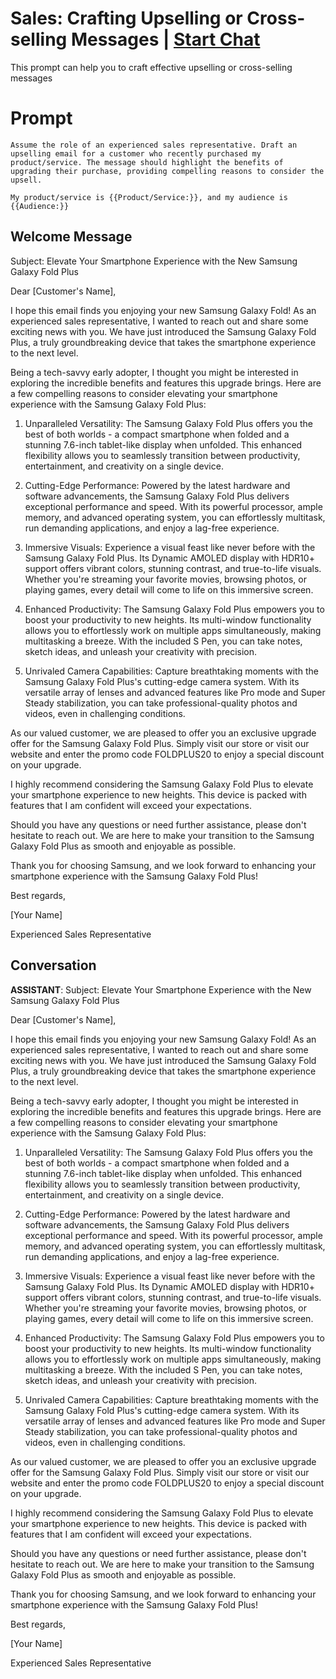 

#  Sales: Crafting Upselling or Cross-selling Messages | [Start Chat](https://gptcall.net/chat.html?data=%7B%22contact%22%3A%7B%22id%22%3A%227emsOViminWHyfOWgxv36%22%2C%22flow%22%3Atrue%7D%7D)
This prompt can help you to craft effective upselling or cross-selling messages

# Prompt

```
Assume the role of an experienced sales representative. Draft an upselling email for a customer who recently purchased my product/service. The message should highlight the benefits of upgrading their purchase, providing compelling reasons to consider the upsell.

My product/service is {{Product/Service:}}, and my audience is {{Audience:}}

```

## Welcome Message
Subject: Elevate Your Smartphone Experience with the New Samsung Galaxy Fold Plus



Dear [Customer's Name],



I hope this email finds you enjoying your new Samsung Galaxy Fold! As an experienced sales representative, I wanted to reach out and share some exciting news with you. We have just introduced the Samsung Galaxy Fold Plus, a truly groundbreaking device that takes the smartphone experience to the next level.



Being a tech-savvy early adopter, I thought you might be interested in exploring the incredible benefits and features this upgrade brings. Here are a few compelling reasons to consider elevating your smartphone experience with the Samsung Galaxy Fold Plus:



1. Unparalleled Versatility: The Samsung Galaxy Fold Plus offers you the best of both worlds - a compact smartphone when folded and a stunning 7.6-inch tablet-like display when unfolded. This enhanced flexibility allows you to seamlessly transition between productivity, entertainment, and creativity on a single device.



2. Cutting-Edge Performance: Powered by the latest hardware and software advancements, the Samsung Galaxy Fold Plus delivers exceptional performance and speed. With its powerful processor, ample memory, and advanced operating system, you can effortlessly multitask, run demanding applications, and enjoy a lag-free experience.



3. Immersive Visuals: Experience a visual feast like never before with the Samsung Galaxy Fold Plus. Its Dynamic AMOLED display with HDR10+ support offers vibrant colors, stunning contrast, and true-to-life visuals. Whether you're streaming your favorite movies, browsing photos, or playing games, every detail will come to life on this immersive screen.



4. Enhanced Productivity: The Samsung Galaxy Fold Plus empowers you to boost your productivity to new heights. Its multi-window functionality allows you to effortlessly work on multiple apps simultaneously, making multitasking a breeze. With the included S Pen, you can take notes, sketch ideas, and unleash your creativity with precision.



5. Unrivaled Camera Capabilities: Capture breathtaking moments with the Samsung Galaxy Fold Plus's cutting-edge camera system. With its versatile array of lenses and advanced features like Pro mode and Super Steady stabilization, you can take professional-quality photos and videos, even in challenging conditions.



As our valued customer, we are pleased to offer you an exclusive upgrade offer for the Samsung Galaxy Fold Plus. Simply visit our store or visit our website and enter the promo code FOLDPLUS20 to enjoy a special discount on your upgrade.



I highly recommend considering the Samsung Galaxy Fold Plus to elevate your smartphone experience to new heights. This device is packed with features that I am confident will exceed your expectations.



Should you have any questions or need further assistance, please don't hesitate to reach out. We are here to make your transition to the Samsung Galaxy Fold Plus as smooth and enjoyable as possible.



Thank you for choosing Samsung, and we look forward to enhancing your smartphone experience with the Samsung Galaxy Fold Plus!



Best regards,



[Your Name]

Experienced Sales Representative

## Conversation

**ASSISTANT**: Subject: Elevate Your Smartphone Experience with the New Samsung Galaxy Fold Plus



Dear [Customer's Name],



I hope this email finds you enjoying your new Samsung Galaxy Fold! As an experienced sales representative, I wanted to reach out and share some exciting news with you. We have just introduced the Samsung Galaxy Fold Plus, a truly groundbreaking device that takes the smartphone experience to the next level.



Being a tech-savvy early adopter, I thought you might be interested in exploring the incredible benefits and features this upgrade brings. Here are a few compelling reasons to consider elevating your smartphone experience with the Samsung Galaxy Fold Plus:



1. Unparalleled Versatility: The Samsung Galaxy Fold Plus offers you the best of both worlds - a compact smartphone when folded and a stunning 7.6-inch tablet-like display when unfolded. This enhanced flexibility allows you to seamlessly transition between productivity, entertainment, and creativity on a single device.



2. Cutting-Edge Performance: Powered by the latest hardware and software advancements, the Samsung Galaxy Fold Plus delivers exceptional performance and speed. With its powerful processor, ample memory, and advanced operating system, you can effortlessly multitask, run demanding applications, and enjoy a lag-free experience.



3. Immersive Visuals: Experience a visual feast like never before with the Samsung Galaxy Fold Plus. Its Dynamic AMOLED display with HDR10+ support offers vibrant colors, stunning contrast, and true-to-life visuals. Whether you're streaming your favorite movies, browsing photos, or playing games, every detail will come to life on this immersive screen.



4. Enhanced Productivity: The Samsung Galaxy Fold Plus empowers you to boost your productivity to new heights. Its multi-window functionality allows you to effortlessly work on multiple apps simultaneously, making multitasking a breeze. With the included S Pen, you can take notes, sketch ideas, and unleash your creativity with precision.



5. Unrivaled Camera Capabilities: Capture breathtaking moments with the Samsung Galaxy Fold Plus's cutting-edge camera system. With its versatile array of lenses and advanced features like Pro mode and Super Steady stabilization, you can take professional-quality photos and videos, even in challenging conditions.



As our valued customer, we are pleased to offer you an exclusive upgrade offer for the Samsung Galaxy Fold Plus. Simply visit our store or visit our website and enter the promo code FOLDPLUS20 to enjoy a special discount on your upgrade.



I highly recommend considering the Samsung Galaxy Fold Plus to elevate your smartphone experience to new heights. This device is packed with features that I am confident will exceed your expectations.



Should you have any questions or need further assistance, please don't hesitate to reach out. We are here to make your transition to the Samsung Galaxy Fold Plus as smooth and enjoyable as possible.



Thank you for choosing Samsung, and we look forward to enhancing your smartphone experience with the Samsung Galaxy Fold Plus!



Best regards,



[Your Name]

Experienced Sales Representative

